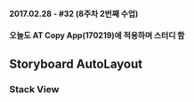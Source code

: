 #### 2017.02.28 - #32 (8주차 2번째 수업)

#### 오늘도 AT Copy App(170219)에 적용하며 스터디 함

## Storyboard AutoLayout
### Stack View
